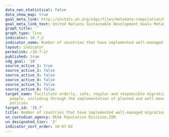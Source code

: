 ```yaml
---
data_non_statistical: false
data_show_map: true
goal_meta_link: http://unstats.un.org/sdgs/files/metadata-compilation/Metadata-Goal-10.pdf
goal_meta_link_text: United Nations Sustainable Development Goals Metadata (pdf 564kB)
graph_title: ''
graph_type: line
indicator: 10.7.2
indicator_name: Number of countries that have implemented well-managed migration policies
layout: indicator
permalink: /10-7-2/
published: true
sdg_goal: '10'
source_active_1: true
source_active_2: false
source_active_3: false
source_active_4: false
source_active_5: false
source_active_6: false
target_name: Facilitate orderly, safe, regular and responsible migration and mobility of
  people, including through the implementation of planned and well-managed migration
  policies
target_id: '10.7'
title: Number of countries that have implemented well-managed migration policies
un_custodian_agency: DESA Population Division,IOM
un_designated_tier: '3'
indicator_sort_order: 10-07-02
---
```

